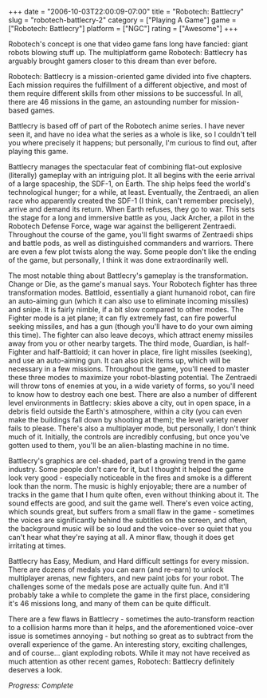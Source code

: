 +++
date = "2006-10-03T22:00:09-07:00"
title = "Robotech: Battlecry"
slug = "robotech-battlecry-2"
category = ["Playing A Game"]
game = ["Robotech: Battlecry"]
platform = ["NGC"]
rating = ["Awesome"]
+++

Robotech's concept is one that video game fans long have fancied: giant robots blowing stuff up. The multiplatform game Robotech: Battlecry has arguably brought gamers closer to this dream than ever before.

Robotech: Battlecry is a mission-oriented game divided into five chapters. Each mission requires the fulfillment of a different objective, and most of them require different skills from other missions to be successful. In all, there are 46 missions in the game, an astounding number for mission-based games.

Battlecry is based off of part of the Robotech anime series. I have never seen it, and have no idea what the series as a whole is like, so I couldn't tell you where precisely it happens; but personally, I'm curious to find out, after playing this game.

Battlecry manages the spectacular feat of combining flat-out explosive (literally) gameplay with an intriguing plot. It all begins with the eerie arrival of a large spaceship, the SDF-1, on Earth. The ship helps feed the world's technological hunger; for a while, at least. Eventually, the Zentraedi, an alien race who apparently created the SDF-1 (I think, can't remember precisely), arrive and demand its return. When Earth refuses, they go to war. This sets the stage for a long and immersive battle as you, Jack Archer, a pilot in the Robotech Defense Force, wage war against the belligerent Zentraedi. Throughout the course of the game, you'll fight swarms of Zentraedi ships and battle pods, as well as distinguished commanders and warriors. There are even a few plot twists along the way. Some people don't like the ending of the game, but personally, I think it was done extraordinarily well.

The most notable thing about Battlecry's gameplay is the transformation. Change or Die, as the game's manual says. Your Robotech fighter has three transformation modes. Battloid, essentially a giant humanoid robot, can fire an auto-aiming gun (which it can also use to eliminate incoming missiles) and snipe. It is fairly nimble, if a bit slow compared to other modes. The Fighter mode is a jet plane; it can fly extremely fast, can fire powerful seeking missiles, and has a gun (though you'll have to do your own aiming this time). The fighter can also leave decoys, which attract enemy missiles away from you or other nearby targets. The third mode, Guardian, is half-Fighter and half-Battloid; it can hover in place, fire light missiles (seeking), and use an auto-aiming gun. It can also pick items up, which will be necessary in a few missions. Throughout the game, you'll need to master these three modes to maximize your robot-blasting potential. The Zentraedi will throw tons of enemies at you, in a wide variety of forms, so you'll need to know how to destroy each one best. There are also a number of different level environments in Battlecry: skies above a city, out in open space, in a debris field outside the Earth's atmosphere, within a city (you can even make the buildings fall down by shooting at them); the level variety never fails to please. There's also a multiplayer mode, but personally, I don't think much of it. Initially, the controls are incredibly confusing, but once you've gotten used to them, you'll be an alien-blasting machine in no time.

Battlecry's graphics are cel-shaded, part of a growing trend in the game industry. Some people don't care for it, but I thought it helped the game look very good - especially noticeable in the fires and smoke is a different look than the norm. The music is highly enjoyable; there are a number of tracks in the game that I hum quite often, even without thinking about it. The sound effects are good, and suit the game well. There's even voice acting, which sounds great, but suffers from a small flaw in the game - sometimes the voices are significantly behind the subtitles on the screen, and often, the background music will be so loud and the voice-over so quiet that you can't hear what they're saying at all. A minor flaw, though it does get irritating at times.

Battlecry has Easy, Medium, and Hard difficult settings for every mission. There are dozens of medals you can earn (and re-earn) to unlock multiplayer arenas, new fighters, and new paint jobs for your robot. The challenges some of the medals pose are actually quite fun. And it'll probably take a while to complete the game in the first place, considering it's 46 missions long, and many of them can be quite difficult.

There are a few flaws in Battlecry - sometimes the auto-transform reaction to a collision harms more than it helps, and the aforementioned voice-over issue is sometimes annoying - but nothing so great as to subtract from the overall experience of the game. An interesting story, exciting challenges, and of course... giant exploding robots. While it may not have received as much attention as other recent games, Robotech: Battlecry definitely deserves a look.

<i>Progress: Complete</i>